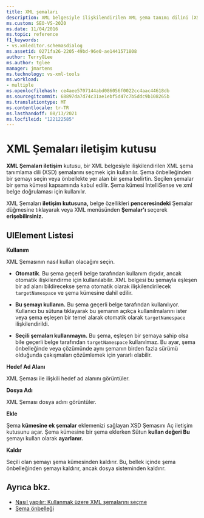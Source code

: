 ```yaml
---
title: XML şemaları
description: XML belgesiyle ilişkilendirilen XML şema tanımı dilini (XSD) seçmek için kullanılan XML Şemaları iletişim kutusu hakkında bilgi edinmek için.
ms.custom: SEO-VS-2020
ms.date: 11/04/2016
ms.topic: reference
f1_keywords:
- vs.xmleditor.schemasdialog
ms.assetid: 0271fa26-2205-49bd-96e0-ae1441571808
author: TerryGLee
ms.author: tglee
manager: jmartens
ms.technology: vs-xml-tools
ms.workload:
- multiple
ms.openlocfilehash: ce4aee5707144abd086056f0022cc4aac44618db
ms.sourcegitcommit: 68897da7d74c31ae1ebf5d47c7b5ddc9b108265b
ms.translationtype: MT
ms.contentlocale: tr-TR
ms.lasthandoff: 08/13/2021
ms.locfileid: "122122585"
---
```

# <a name="xml-schemas-dialog-box"></a>XML Şemaları iletişim kutusu

**XML Şemaları iletişim** kutusu, bir XML belgesiyle ilişkilendirilen XML şema tanımlama dili (XSD) şemalarını seçmek için kullanılır. Şema önbelleğinden bir şemayı seçin veya önbellekte yer alan bir şema belirtin. Seçilen şemalar bir şema kümesi kapsamında kabul edilir. Şema kümesi IntelliSense ve xml belge doğrulaması için kullanılır.

XML Şemaları **iletişim kutusuna,** belge özellikleri **penceresindeki** Şemalar düğmesine tıklayarak veya XML menüsünden **Şemalar'ı** seçerek **erişebilirsiniz.**

## <a name="uielement-list"></a>UIElement Listesi

**Kullanım**

XML Şemasının nasıl kullan olacağını seçin.

- **Otomatik**. Bu şema geçerli belge tarafından kullanım dışıdır, ancak otomatik ilişkilendirme için kullanılabilir. XML belgesi bu şemayla eşleşen bir ad alanı bildirecekse şema otomatik olarak ilişkilendirilecek `targetNamespace` ve şema kümesine dahil edilir.

- **Bu şemayı kullanın.** Bu şema geçerli belge tarafından kullanılıyor. Kullanıcı bu sütuna tıklayarak bu şemanın açıkça kullanılmalarını ister veya şema eşleşen bir temel alarak otomatik olarak `targetNamespace` ilişkilendirildi.

- **Seçili şemaları kullanmayın.** Bu şema, eşleşen bir şemaya sahip olsa bile geçerli belge tarafından `targetNamespace` kullanılmaz. Bu ayar, şema önbelleğinde veya çözümünde aynı şemanın birden fazla sürümü olduğunda çakışmaları çözümlemek için yararlı olabilir.

**Hedef Ad Alanı**

XML Şeması ile ilişkili hedef ad alanını görüntüler.

**Dosya Adı**

XML Şeması dosya adını görüntüler.

**Ekle**

Şema **kümesine ek şemalar** eklemenizi sağlayan XSD Şemasını Aç iletişim kutusunu açar. Şema kümesine bir şema eklerken Sütun **kullan değeri Bu** şemayı kullan olarak **ayarlanır.**

**Kaldır**

Seçili olan şemayı şema kümesinden kaldırır. Bu, bellek içinde şema önbelleğinden şemayı kaldırır, ancak dosya sisteminden kaldırır.

## <a name="see-also"></a>Ayrıca bkz.

- [Nasıl yapılır: Kullanmak üzere XML şemalarını seçme](../xml-tools/how-to-select-the-xml-schemas-to-use.md)
- [Şema önbelleği](../xml-tools/schema-cache.md)
